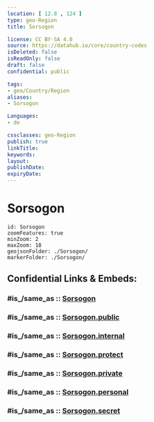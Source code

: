 ```yaml
---
location: [ 12.8 , 124 ] 
type: geo-Region
title: Sorsogon

license: CC BY-SA 4.0
source: https://datahub.io/core/country-codes
isDeleted: false
isReadOnly: false
draft: false
confidential: public

tags:
- geo/Country/Region
aliases:
- Sorsogon

Languages:
- de

cssclasses: geo-Region
publish: true
linkTitle: 
keywords: 
layout: 
publishDate: 
expiryDate: 
---
```


# Sorsogon

```leaflet
id: Sorsogon
zoomFeatures: true 
minZoom: 2 
maxZoom: 18
geojsonFolder: ./Sorsogon/
markerFolder: ./Sorsogon/
```


## Confidential Links & Embeds: 

### #is_/same_as :: [Sorsogon](/_Standards/Earth/Continent/Asia/Asia~South~East/Malay_Archipelago/Philippines/Regions~Philippines/Sorsogon.md) 

### #is_/same_as :: [Sorsogon.public](/_public/Earth/Continent/Asia/Asia~South~East/Malay_Archipelago/Philippines/Regions~Philippines/Sorsogon.public.md) 

### #is_/same_as :: [Sorsogon.internal](/_internal/Earth/Continent/Asia/Asia~South~East/Malay_Archipelago/Philippines/Regions~Philippines/Sorsogon.internal.md) 

### #is_/same_as :: [Sorsogon.protect](/_protect/Earth/Continent/Asia/Asia~South~East/Malay_Archipelago/Philippines/Regions~Philippines/Sorsogon.protect.md) 

### #is_/same_as :: [Sorsogon.private](/_private/Earth/Continent/Asia/Asia~South~East/Malay_Archipelago/Philippines/Regions~Philippines/Sorsogon.private.md) 

### #is_/same_as :: [Sorsogon.personal](/_personal/Earth/Continent/Asia/Asia~South~East/Malay_Archipelago/Philippines/Regions~Philippines/Sorsogon.personal.md) 

### #is_/same_as :: [Sorsogon.secret](/_secret/Earth/Continent/Asia/Asia~South~East/Malay_Archipelago/Philippines/Regions~Philippines/Sorsogon.secret.md)

